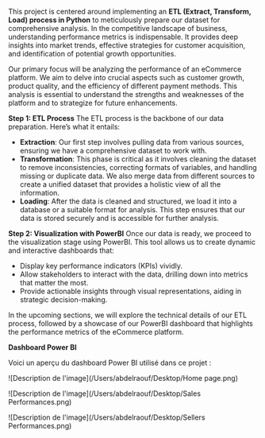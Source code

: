 This project is centered around implementing an **ETL (Extract, Transform, Load) process in Python** to meticulously prepare our dataset for comprehensive analysis. In the competitive landscape of business, understanding performance metrics is indispensable. It provides deep insights into market trends, effective strategies for customer acquisition, and identification of potential growth opportunities.

Our primary focus will be analyzing the performance of an eCommerce platform. We aim to delve into crucial aspects such as customer growth, product quality, and the efficiency of different payment methods. This analysis is essential to understand the strengths and weaknesses of the platform and to strategize for future enhancements.

**Step 1: ETL Process**
The ETL process is the backbone of our data preparation. Here’s what it entails:
- **Extraction**: Our first step involves pulling data from various sources, ensuring we have a comprehensive dataset to work with.
- **Transformation**: This phase is critical as it involves cleaning the dataset to remove inconsistencies, correcting formats of variables, and handling missing or duplicate data. We also merge data from different sources to create a unified dataset that provides a holistic view of all the information.
- **Loading**: After the data is cleaned and structured, we load it into a database or a suitable format for analysis. This step ensures that our data is stored securely and is accessible for further analysis.

**Step 2: Visualization with PowerBI**
Once our data is ready, we proceed to the visualization stage using PowerBI. This tool allows us to create dynamic and interactive dashboards that:
- Display key performance indicators (KPIs) vividly.
- Allow stakeholders to interact with the data, drilling down into metrics that matter the most.
- Provide actionable insights through visual representations, aiding in strategic decision-making.

In the upcoming sections, we will explore the technical details of our ETL process, followed by a showcase of our PowerBI dashboard that highlights the performance metrics of the eCommerce platform.


**Dashboard Power BI**

Voici un aperçu du dashboard Power BI utilisé dans ce projet :

![Description de l'image](/Users/abdelraouf/Desktop/Home page.png)

![Description de l'image](/Users/abdelraouf/Desktop/Sales Performances.png)

![Description de l'image](/Users/abdelraouf/Desktop/Sellers Performances.png)


